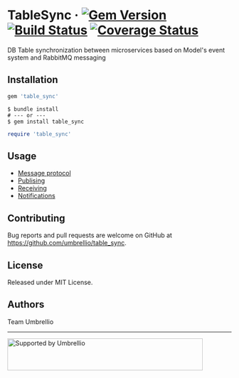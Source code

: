 # TableSync &middot; [![Gem Version](https://badge.fury.io/rb/table_sync.svg)](https://badge.fury.io/rb/table_sync) [![Build Status](https://travis-ci.org/umbrellio/table_sync.svg?branch=master)](https://travis-ci.org/umbrellio/table_sync) [![Coverage Status](https://coveralls.io/repos/github/umbrellio/table_sync/badge.svg?branch=master)](https://coveralls.io/github/umbrellio/table_sync?branch=master)

DB Table synchronization between microservices based on Model's event system and RabbitMQ messaging

## Installation

```ruby
gem 'table_sync'
```

```shell
$ bundle install
# --- or ---
$ gem install table_sync
```

```ruby
require 'table_sync'
```

## Usage

- [Message protocol](docs/message_protocol.md)
- [Publising](docs/publishing.md)
- [Receiving](docs/receiving.md)
- [Notifications](docs/notifications.md)

## Contributing

Bug reports and pull requests are welcome on GitHub at https://github.com/umbrellio/table_sync.

## License

Released under MIT License.

## Authors

Team Umbrellio

---

<a href="https://github.com/umbrellio/">
<img style="float: left;" src="https://umbrellio.github.io/Umbrellio/supported_by_umbrellio.svg" alt="Supported by Umbrellio" width="439" height="72">
</a>
